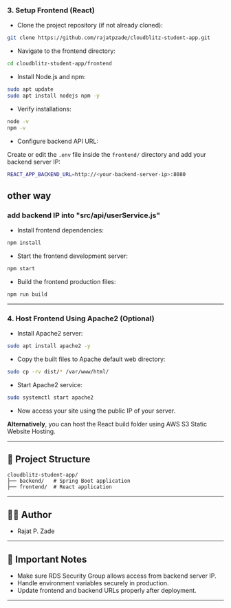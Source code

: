 ### 3. Setup Frontend (React)

- Clone the project repository (if not already cloned):

```bash
git clone https://github.com/rajatpzade/cloudblitz-student-app.git
```

- Navigate to the frontend directory:

```bash
cd cloudblitz-student-app/frontend
```

- Install Node.js and npm:

```bash
sudo apt update
sudo apt install nodejs npm -y
```

- Verify installations:

```bash
node -v
npm -v
```

- Configure backend API URL:

Create or edit the `.env` file inside the `frontend/` directory and add your backend server IP:

```bash
REACT_APP_BACKEND_URL=http://<your-backend-server-ip>:8080
```

## other way 

### add backend IP into "src/api/userService.js"

- Install frontend dependencies:

```bash
npm install
```

- Start the frontend development server:

```bash
npm start
```

- Build the frontend production files:

```bash
npm run build
```

---

### 4. Host Frontend Using Apache2 (Optional)

- Install Apache2 server:

```bash
sudo apt install apache2 -y
```

- Copy the built files to Apache default web directory:

```bash
sudo cp -rv dist/* /var/www/html/
```

- Start Apache2 service:

```bash
sudo systemctl start apache2
```

- Now access your site using the public IP of your server.

**Alternatively**, you can host the React build folder using AWS S3 Static Website Hosting.

---

## 📂 Project Structure

```
cloudblitz-student-app/
├── backend/   # Spring Boot application
├── frontend/  # React application
```

---

## 👨‍💼 Author

- Rajat P. Zade

---

## 📢 Important Notes

- Make sure RDS Security Group allows access from backend server IP.
- Handle environment variables securely in production.
- Update frontend and backend URLs properly after deployment.

---